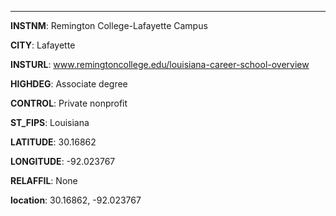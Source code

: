 
---
**INSTNM**: Remington College-Lafayette Campus

**CITY**: Lafayette

**INSTURL**: www.remingtoncollege.edu/louisiana-career-school-overview

**HIGHDEG**: Associate degree

**CONTROL**: Private nonprofit

**ST_FIPS**: Louisiana

**LATITUDE**: 30.16862

**LONGITUDE**: -92.023767

**RELAFFIL**: None

**location**: 30.16862, -92.023767